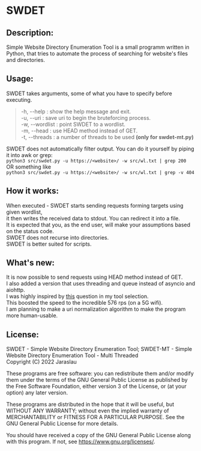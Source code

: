 # SWDET 
## Description:  
Simple Website Directory Enumeration Tool is a small programm written in Python, that tries to automate the process of searching for website's files and directories.

## Usage:  
SWDET takes arguments, some of what you have to specify before executing.
> -h, --help : show the help message and exit.  
> -u, --uri : save uri to begin the bruteforcing process.  
> -w, --wordlist : point SWDET to a wordlist.   
> -m, --head : use HEAD method instead of GET.  
> -t, --threads : a number of threads to be used **(only for swdet-mt.py)**  
  
SWDET does not automatically filter output. You can do it yourself by piping it into awk or grep:  
`python3 src/swdet.py -u https://<website>/ -w src/wl.txt | grep 200`  
OR something like  
`python3 src/swdet.py -u https://<website>/ -w src/wl.txt | grep -v 404`  

## How it works:
When executed - SWDET starts sending requests forming targets using given wordlist,  
it then writes the received data to stdout. You can redirect it into a file.  
It is expected that you, as the end user, will make your assumptions based on the status code.  
SWDET does not recurse into directories.  
SWDET is better suited for scripts.

## What's new:
It is now possible to send requests using HEAD method instead of GET.  
I also added a version that uses threading and queue instead of asyncio and aiohttp.  
I was highly inspired by [this](https://stackoverflow.com/questions/35747235/python-requests-threads-processes-vs-io) question in my tool selection.   
This boosted the speed to the incredible 576 rps (on a 5G wifi).  
I am planning to make a uri normalization algorithm to make the program more human-usable.  

## License:
SWDET - Simple Website Directory Enumeration Tool; SWDET-MT - Simple Website Directory Enumeration Tool - Multi Threaded  
Copyright (C) 2022  Jaraslau

These programs are free software: you can redistribute them and/or modify
them under the terms of the GNU General Public License as published by
the Free Software Foundation, either version 3 of the License, or
(at your option) any later version.

These programs are distributed in the hope that it will be useful,
but WITHOUT ANY WARRANTY; without even the implied warranty of
MERCHANTABILITY or FITNESS FOR A PARTICULAR PURPOSE.  See the
GNU General Public License for more details.

You should have received a copy of the GNU General Public License
along with this program.  If not, see https://www.gnu.org/licenses/.
